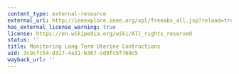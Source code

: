 ```yaml
---
content_type: external-resource
external_url: http://ieeexplore.ieee.org/xpl/freeabs_all.jsp?reload=true&arnumber=1005658
has_external_license_warning: true
license: https://en.wikipedia.org/wiki/All_rights_reserved
status: ''
title: Monitoring Long-Term Uterine Contractions
uid: 3c9cfc54-d317-4a31-b367-cd9fc5f769c5
wayback_url: ''
---
```

